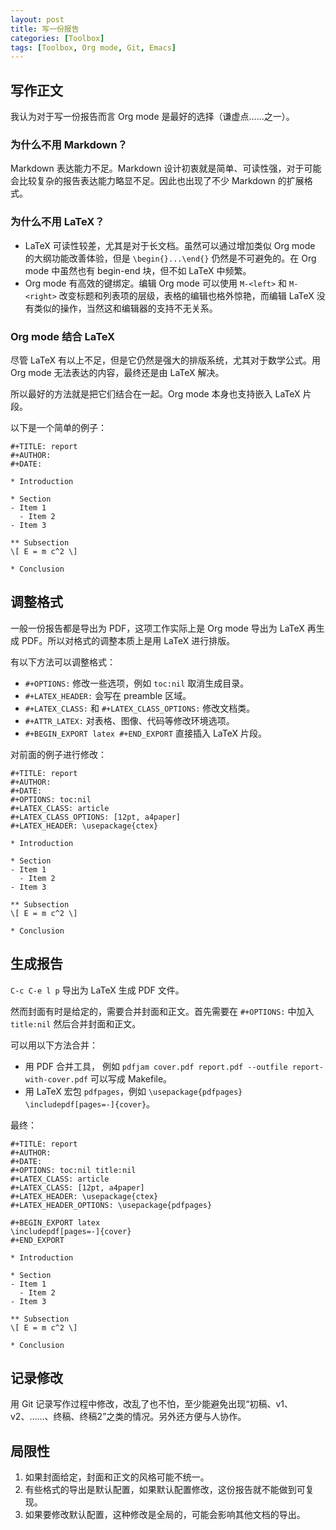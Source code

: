 ```yaml
---
layout: post
title: 写一份报告
categories: [Toolbox]
tags: [Toolbox, Org mode, Git, Emacs]
---
```


## 写作正文
我认为对于写一份报告而言 Org mode 是最好的选择（谦虚点……之一）。

### 为什么不用 Markdown？

Markdown 表达能力不足。Markdown 设计初衷就是简单、可读性强，对于可能会比较复杂的报告表达能力略显不足。因此也出现了不少 Markdown 的扩展格式。

### 为什么不用 LaTeX？

- LaTeX 可读性较差，尤其是对于长文档。虽然可以通过增加类似 Org mode 的大纲功能改善体验，但是 `\begin{}...\end{}` 仍然是不可避免的。在 Org mode 中虽然也有 begin-end 块，但不如 LaTeX 中频繁。
- Org mode 有高效的键绑定。编辑 Org mode 可以使用 `M-<left>` 和 `M-<right>` 改变标题和列表项的层级，表格的编辑也格外惊艳，而编辑 LaTeX 没有类似的操作，当然这和编辑器的支持不无关系。


### Org mode 结合 LaTeX
尽管 LaTeX 有以上不足，但是它仍然是强大的排版系统，尤其对于数学公式。用 Org mode 无法表达的内容，最终还是由 LaTeX 解决。

所以最好的方法就是把它们结合在一起。Org mode 本身也支持嵌入 LaTeX 片段。

以下是一个简单的例子：

```
#+TITLE: report
#+AUTHOR:
#+DATE:

* Introduction

* Section
- Item 1
  - Item 2
- Item 3

** Subsection
\[ E = m c^2 \]

* Conclusion

```

## 调整格式
一般一份报告都是导出为 PDF，这项工作实际上是 Org mode 导出为 LaTeX 再生成 PDF。所以对格式的调整本质上是用 LaTeX 进行排版。

有以下方法可以调整格式：
- `#+OPTIONS:` 修改一些选项，例如 `toc:nil` 取消生成目录。
- `#+LATEX_HEADER:` 会写在 preamble 区域。
- `#+LATEX_CLASS:` 和 `#+LATEX_CLASS_OPTIONS:` 修改文档类。
- `#+ATTR_LATEX:` 对表格、图像、代码等修改环境选项。
- `#+BEGIN_EXPORT latex #+END_EXPORT` 直接插入 LaTeX 片段。

对前面的例子进行修改：
```
#+TITLE: report
#+AUTHOR:
#+DATE:
#+OPTIONS: toc:nil
#+LATEX_CLASS: article
#+LATEX_CLASS_OPTIONS: [12pt, a4paper]
#+LATEX_HEADER: \usepackage{ctex}

* Introduction

* Section
- Item 1
  - Item 2
- Item 3

** Subsection
\[ E = m c^2 \]

* Conclusion
```

## 生成报告
`C-c C-e l p` 导出为 LaTeX 生成 PDF 文件。

然而封面有时是给定的，需要合并封面和正文。首先需要在 `#+OPTIONS:` 中加入 `title:nil` 然后合并封面和正文。

可以用以下方法合并：
- 用 PDF 合并工具， 例如 `pdfjam cover.pdf report.pdf --outfile report-with-cover.pdf` 可以写成 Makefile。
- 用 LaTeX 宏包 `pdfpages`，例如 `\usepackage{pdfpages} \includepdf[pages=-]{cover}`。

最终：
```
#+TITLE: report
#+AUTHOR:
#+DATE:
#+OPTIONS: toc:nil title:nil
#+LATEX_CLASS: article
#+LATEX_CLASS: [12pt, a4paper]
#+LATEX_HEADER: \usepackage{ctex}
#+LATEX_HEADER_OPTIONS: \usepackage{pdfpages}

#+BEGIN_EXPORT latex
\includepdf[pages=-]{cover}
#+END_EXPORT

* Introduction

* Section
- Item 1
  - Item 2
- Item 3

** Subsection
\[ E = m c^2 \]

* Conclusion
```

## 记录修改
用 Git 记录写作过程中修改，改乱了也不怕，至少能避免出现“初稿、v1、v2、……、终稿、终稿2”之类的情况。另外还方便与人协作。

## 局限性
1. 如果封面给定，封面和正文的风格可能不统一。
2. 有些格式的导出是默认配置，如果默认配置修改，这份报告就不能做到可复现。
3. 如果要修改默认配置，这种修改是全局的，可能会影响其他文档的导出。
